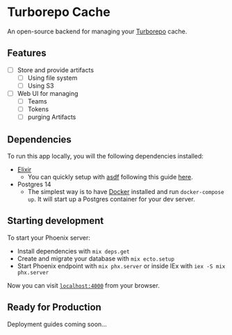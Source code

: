 # Turborepo Cache

An open-source backend for managing your [Turborepo](https://turborepo.org/) cache.

## Features

- [ ] Store and provide artifacts
  - [ ] Using file system
  - [ ] Using S3
- [ ] Web UI for managing
  - [ ] Teams
  - [ ] Tokens
  - [ ] purging Artifacts

## Dependencies

To run this app locally, you will the following dependencies installed:

- [Elixir](https://elixir-lang.org/)
  - You can quickly setup with [asdf](https://asdf-vm.com/) following this guide [here](https://thinkingelixir.com/install-elixir-using-asdf/).
- Postgres 14
  - The simplest way is to have [Docker](https://docs.docker.com/engine/install/centos/) installed and run `docker-compose up`. It will
    start up a Postgres container for your dev server.
## Starting development

To start your Phoenix server:

  * Install dependencies with `mix deps.get`
  * Create and migrate your database with `mix ecto.setup`
  * Start Phoenix endpoint with `mix phx.server` or inside IEx with `iex -S mix phx.server`

Now you can visit [`localhost:4000`](http://localhost:4000) from your browser.

## Ready for Production

Deployment guides coming soon...